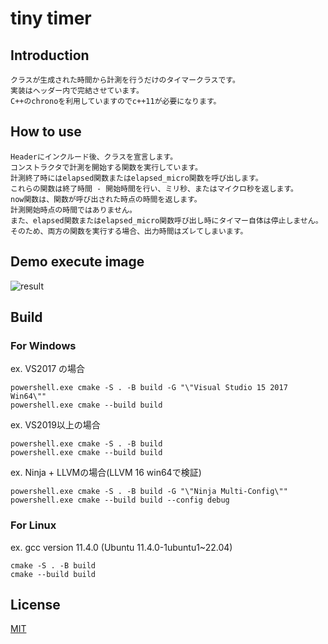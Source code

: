 
# tiny timer

## Introduction

    クラスが生成された時間から計測を行うだけのタイマークラスです。  
    実装はヘッダー内で完結させています。  
    C++のchronoを利用していますのでc++11が必要になります。  

## How to use

    Headerにインクルード後、クラスを宣言します。  
    コンストラクタで計測を開始する関数を実行しています。  
    計測終了時にはelapsed関数またはelapsed_micro関数を呼び出します。  
    これらの関数は終了時間 - 開始時間を行い、ミリ秒、またはマイクロ秒を返します。  
    now関数は、関数が呼び出された時点の時間を返します。  
    計測開始時点の時間ではありません。  
    また、elapsed関数またはelapsed_micro関数呼び出し時にタイマー自体は停止しません。  
    そのため、両方の関数を実行する場合、出力時間はズレてしまいます。  

## Demo execute image

![result](https://user-images.githubusercontent.com/12496951/236102711-672b31b0-a1ce-4bf0-aad1-6d778404081a.png)

## Build

### For Windows

ex. VS2017 の場合  

    powershell.exe cmake -S . -B build -G "\"Visual Studio 15 2017 Win64\""  
    powershell.exe cmake --build build  

ex. VS2019以上の場合  

    powershell.exe cmake -S . -B build  
    powershell.exe cmake --build build  

ex. Ninja + LLVMの場合(LLVM 16 win64で検証)  

    powershell.exe cmake -S . -B build -G "\"Ninja Multi-Config\""  
    powershell.exe cmake --build build --config debug

### For Linux

ex. gcc version 11.4.0 (Ubuntu 11.4.0-1ubuntu1~22.04)

    cmake -S . -B build  
    cmake --build build  

## License

[MIT](https://github.com/IwachanOrigin/tinyTimer/blob/master/LICENSE)
